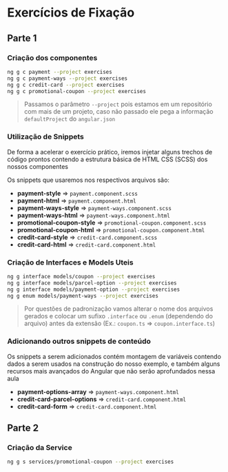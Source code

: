# Exercícios de Fixação

## Parte 1

### Criação dos componentes

```bash
ng g c payment --project exercises
ng g c payment-ways --project exercises
ng g c credit-card --project exercises
ng g c promotional-coupon --project exercises
```

> Passamos o parâmetro `--project` pois estamos em um repositório com mais de um projeto, caso não passado ele pega a informação `defaultProject` do `angular.json`

### Utilização de Snippets

De forma a acelerar o exercício prático, iremos injetar alguns trechos de código prontos contendo a estrutura básica de HTML CSS (SCSS) dos nossos componentes

Os snippets que usaremos nos respectivos arquivos são:

- **payment-style** => `payment.component.scss`
- **payment-html** => `payment.component.html`
- **payment-ways-style** => `payment-ways.component.scss`
- **payment-ways-html** => `payment-ways.component.html`
- **promotional-coupon-style** => `promotional-coupon.component.scss`
- **promotional-coupon-html** => `promotional-coupon.component.html`
- **credit-card-style** => `credit-card.component.scss`
- **credit-card-html** => `credit-card.component.html`

### Criação de Interfaces e Models Uteis

```bash
ng g interface models/coupon --project exercises
ng g interface models/parcel-option --project exercises
ng g interface models/payment-option --project exercises
ng g enum models/payment-ways --project exercises
```

> Por questões de padronização vamos alterar o nome dos arquivos gerados e colocar um sufixo `.interface` ou `.enum` (dependendo do arquivo) antes da extensão (Ex.: `coupon.ts` => `coupon.interface.ts`)

### Adicionando outros snippets de conteúdo

Os snippets a serem adicionados contém montagem de variáveis contendo dados a serem usados na construção do nosso exemplo, e também alguns recursos mais avançados do Angular que não serão aprofundados nessa aula

- **payment-options-array** => `payment-ways.component.html`
- **credit-card-parcel-options** => `credit-card.component.html`
- **credit-card-form** => `credit-card.component.html`

## Parte 2

### Criação da Service

```bash
ng g s services/promotional-coupon --project exercises
```
